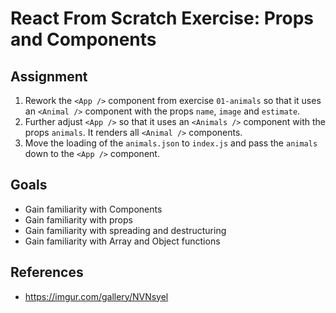 # React From Scratch Exercise: Props and Components

## Assignment

1. Rework the `<App />` component from exercise `01-animals` so that it uses an `<Animal />` component with the props `name`, `image` and `estimate`.
2. Further adjust `<App />` so that it uses an `<Animals />` component with the props `animals`. It renders all `<Animal />` components.
3. Move the loading of the `animals.json` to `index.js` and pass the `animals` down to the `<App />` component.

## Goals

- Gain familiarity with Components
- Gain familiarity with props
- Gain familiarity with spreading and destructuring
- Gain familiarity with Array and Object functions

## References

- https://imgur.com/gallery/NVNsyel